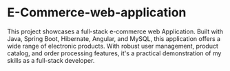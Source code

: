 # E-Commerce-web-application
This project showcases a full-stack e-commerce web Application. Built with Java, Spring Boot, Hibernate, Angular, and MySQL, this application offers a wide range of electronic products. With robust user management, product catalog, and order processing features, it's a practical demonstration of my skills as a full-stack developer.
